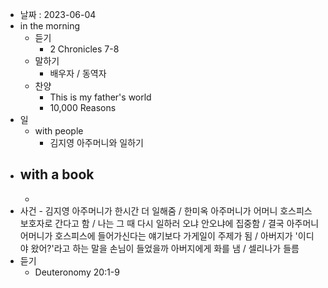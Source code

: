 - 날짜 : 2023-06-04
- in the morning
	- 듣기
		- 2 Chronicles 7-8
	- 말하기
		-  배우자 / 동역자 
	- 찬양
		- This is my father's world
		- 10,000 Reasons
- 일
	- with people
		- 김지영 아주머니와 일하기
- with a book
	- 
	- 
- 사건
		- 김지영 아주머니가 한시간 더 일해줌 / 한미옥 아주머니가 어머니 호스피스 보호자로 간다고 함 / 나는 그 때 다시 일하러 오냐 안오냐에 집중함  / 결국 아주머니 어머니가 호스피스에 들어가신다는 얘기보다 가게일이 주제가 됨 / 아버지가 '이디야 왔어?'라고 하는 말을 손님이 들었을까 아버지에게 화를 냄 / 셀리나가 들름
- 듣기
	- Deuteronomy 20:1-9
